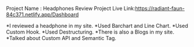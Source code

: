 Project Name : Headphones Review
Project Live Link:https://radiant-faun-84c371.netlify.app/Dashboard





*I reviewed a headphone in my site.
*Used Barchart and Line Chart.
*Used Custom Hook.
*Used Destructuring.
*There is also a Blogs in my site.
*Talked about Custom API and Semantic Tag. 
